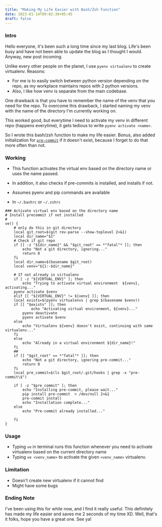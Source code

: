 ```yaml
---
title: "Making My Life Easier with Bash/Zsh Function"
date: 2023-01-14T09:02:39+05:45
draft: false
---
```

### Intro

Hello everyone, it's been such a long time since my last blog. Life's been busy and have not been able to update the blog as I thought I would. Anyway, new post incoming.  

Unlike every other people on the planet, I use `pyenv virtualenv` to create virtualenv. Reasons: 
- For me is to easily switch between python version depending on the repo, as my workplace maintains repos with 2 python versions. 
- Also, I like how venv is separate from the main codebase. 

One drawback is that you have to remember the name of the venv that you need for the repo. To overcome this drawback, I started naming my venv with the name of the directory I'm currently working on.  

This worked good, but everytime I need to activate my venv in different repo (happens everytime), it gets tedious to write `pyenv activate <name>`. 

So I wrote this bash/zsh function to make my life easier. Bonus, also added initialization for [`pre-commit`](https://pre-commit.com/) if it doesn't exist, because I forget to do that more often than not.

### Working

- This function activates the virtual env based on the directory name or uses the name passed. 
- In addition, it also checks if pre-commits is installed, and installs if not. 
 
- Assumes pyenv  and pip  commands are available

- In `~/.bashrc`  or `~/.zshrc` 

```
### Activate virtual env based on the directory name
# Install precommit if not installed
#
ve() {
    # only do this in git directory
    local git_root=$(git rev-parse --show-toplevel 2>&1)
    local dir_name="$1"
    # Check if git repo
    if [[ -z "${dir_name}" && "$git_root" == *"fatal"* ]]; then
	    echo "Not a git directory, ignoring..."
	    return 0
    fi
    local dir_name=$(basename $git_root)
    local venv="${1:-$dir_name}"

    # If not already in virtualenv
    if [ -z "${VIRTUAL_ENV}" ]; then
        echo "Trying to activate virtual environment  ${venv}, activating..."
	pyenv activate $venv
    elif [[ "${VIRTUAL_ENV}" != ${venv} ]]; then
	local exists=$(pyenv virtualenvs | grep $(basename $venv))
	if [[ "$exists" ]]; then
    		echo "Activating virtual environment, ${venv}..."
		pyenv deactivate
		pyenv activate $venv
	else
		echo "Virtualenv ${venv} doesn't exist, continuing with same virtualenv..."
	fi
    else
        echo "Already in a virtual environment ${dir_name}!"
    fi
    ##
    if [[ "$git_root" == *"fatal"* ]]; then
	    echo "Not a git directory, ignoring pre-commit..."
	    return 0
    fi
    local pre_commit=$(ls $git_root/.git/hooks | grep -x "pre-commit\$")

    if [ -z "$pre_commit" ]; then
	    echo "Installing pre-commit, please wait..."
	    pip install pre-commit  > /dev/null 2>&1
	    pre-commit install
	    echo "Installation complete..."
    else
	    echo "Pre-commit already installed..."

    fi
}
```
### Usage
- Typing `ve` in terminal runs this function whenever you need to activate virtualenv based on the current directory name
- Typing `ve <venv_name>` to activate the given `<venv_name>` virtualenv.

### Limitation
- Doesn't create new virtualenv if it cannot find
- Might have some bugs  

### Ending Note
I've been using this for while now, and I find it really useful. This definitely has made my life easier and saves me 2 seconds of my time XD. Well, that's it folks, hope you have a great one. See ya!

